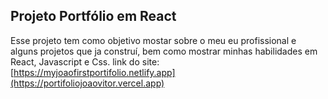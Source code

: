 ## Projeto Portfólio em React
Esse projeto tem como objetivo mostar sobre o meu eu profissional e alguns projetos que ja construí, bem como mostrar minhas habilidades em React, Javascript e Css.
link do site: [https://myjoaofirstportifolio.netlify.app](https://portifoliojoaovitor.vercel.app)
